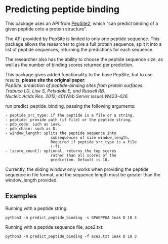 # Predicting peptide binding

<p>This package uses an API from <a href="http://pepsite2.russelllab.org/">PepSite2</a>, 
which "can predict binding of a given peptide onto a protein structure".</p>

<p>
The API provided by PepSite is limited to only one peptide sequence.
This package allows the researcher to give a full protein sequence,
split it into a list of peptide sequences, returning the predictions
for each sequence.
</p>

<p>
The researcher also has the ability to choose the peptide sequence size,
as well as the number of binding scores returned per prediction.
</p>

<p>
This package gives added functionality to the base PepSite, but to use
results, <b>please site the original paper</b>:<br>
<em>PepSite: prediction of peptide-binding sites from protein surfaces.<br>
Trabuco LG, Lise S, Petsalaki E, and Russell RB.<br>
Nucleic Acids Res. 2012; 40(Web Server issue):W423-426.</em>
</p>

run predict_peptide_binding, passing the following arguments:
```
- peptide_src_type: if the peptide is a file or a string.
- peptide: provide path (if file) or the peptide string.
- pdb_code: such as 1eak.
- pdb_chain: such as D.
- window_length: splits the peptide sequence into 
                    subsequences of size window_length. 
                    Required if peptide_src_type is a file 
                    (-f).
- [score_count]: optional, returns the top scores 
                    rather than all scores of the 
                    prediction. Default is 10. 
```
Currently, the sliding window only works when providing 
the peptide sequence in file format, and the sequence 
length must be greater than the window_length provided.

## Examples
Running with a peptide string:
```
python3 -m predict_peptide_binding -s GPAGPPGA 1eak D 10 3
```

Running with a peptide sequence file, ace2.txt:
```
python3 -m predict_peptide_binding -f ace2.txt 1eak D 10 3
```
